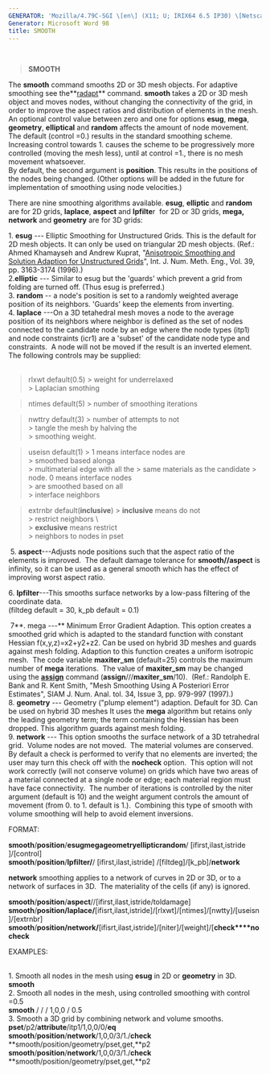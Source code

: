 ```yaml
---
GENERATOR: 'Mozilla/4.79C-SGI \[en\] (X11; U; IRIX64 6.5 IP30) \[Netscape\]'
Generator: Microsoft Word 98
title: SMOOTH
---
```


 

> **SMOOTH**

The **smooth** command smooths 2D or 3D mesh objects. For adaptive
smoothing see the**[radapt](RADAPT.html)** command. **smooth** takes a
2D or 3D mesh object and moves nodes, without changing the connectivity
of the grid, in order to improve the aspect ratios and distribution of
elements in the mesh.\
An optional control value between zero and one for options **esug**,
**mega**, **geometry**, **elliptical** and **random** affects the amount
of node movement. The default (control =0.) results in the standard
smoothing scheme. Increasing control towards 1. causes the scheme to be
progressively more controlled (moving the mesh less), until at control
=1., there is no mesh movement whatsoever.\
By default, the second argument is **position**. This results in the
positions of the nodes being changed. (Other options will be added in
the future for implementation of smoothing using node velocities.)

There are nine smoothing algorithms available. **esug**, **elliptic**
and **random**  are for 2D grids, **laplace**, **aspect** and
**lpfilte**r  for 2D or 3D grids, **mega, network** and **geometry** are
for 3D grids:

1\. **esug** --- Elliptic Smoothing for Unstructured Grids. This is the
default for 2D mesh objects. It can only be used on triangular 2D mesh
objects. (Ref.: Ahmed Khamayseh and Andrew Kuprat, "[Anisotropic
Smoothing and Solution Adaption for Unstructured
Grids](../pdfs/ahmandrew1.pdf)", Int. J. Num. Meth. Eng., Vol. 39, pp.
3163-3174 (1996).)\
2.**elliptic** --- Similar to esug but the 'guards' which prevent a grid
from folding are turned off. (Thus esug is preferred.)\
3. **random** -- a node's position is set to a randomly weighted average
position of its neighbors. 'Guards' keep the elements from inverting.\
4. **laplace** ---On a 3D tetahedral mesh moves a node to the average
position of its neighbors where neighbor is defined as the set of nodes
connected to the candidate node by an edge where the node types (itp1)
and node constraints (icr1) are a 'subset' of the candidate node type
and constraints.  A node will not be moved if the result is an inverted
element. The following controls may be supplied:\
 


 > rlxwt default(0.5)               > weight for underrelaxed         
                                    > Laplacian smothing              

 > ntimes default(5)                > number of smoothing iterations  

 > nwttry default(3)                > number of attempts to not       
                                    > tangle the mesh by halving the  
                                    > smoothing weight.               

 > useisn default(1)                > 1 means interface nodes are     
                                    > smoothed based alonga           
                                    > multimaterial edge with all the 
                                    > same materials as the candidate 
                                    > node. 0 means interface nodes   
                                    > are smoothed based on all       
                                    > interface neighbors             

 > extrnbr default(**inclusive**)   > **inclusive** means do not      
                                    > restrict neighbors \            
                                    > **exclusive** means restrict    
                                    > neighbors to nodes in pset      


 5. **aspect**---Adjusts node positions such that the aspect ratio of
the elements is improved.  The default damage tolerance for
**smooth//aspect** is infinity, so it can be used as a general smooth
which has the effect of improving worst aspect ratio.

6\. **lpfilter**---This smooths surface networks by a low-pass filtering
of the coordinate data.\
(filtdeg default = 30, k\_pb default = 0.1)

 7**. mega ---** Minimum Error Gradient Adaption. This option creates a
smoothed grid which is adapted to the standard function with constant
Hessian f(x,y,z)=x2+y2+z2. Can be used on hybrid 3D meshes and guards
against mesh folding. Adaption to this function creates a uniform
isotropic mesh.  The code variable **maxiter\_sm** (default=25) controls
the maximum number of **mega** iterations.  The value of **maxiter\_sm**
may be changed using the **[assign](ASSIGN.html)** command
(**assign**///**maxiter\_sm**/10).  (Ref.: Randolph E. Bank and R. Kent
Smith, "Mesh Smoothing Using A Posteriori Error Estimates", SIAM J. Num.
Anal. tol. 34, Issue 3, pp. 979-997 (1997).)\
8. **geometry** --- Geometry ("plump element") adaption. Default for 3D.
Can be used on hybrid 3D meshes It uses the **mega** algorithm but
retains only the leading geometry term; the term containing the Hessian
has been dropped. This algorithm guards against mesh folding.\
9. **network** --- This option smooths the surface network of a 3D
tetrahedral grid.  Volume nodes are not moved.  The material volumes are
conserved.  By default a check is performed to verify that no elements
are inverted; the user may turn this check off with the **nocheck**
option.  This option will not work correctly (will not conserve volume)
on grids which have two areas of a material connected at a single node
or edge; each material region must have face connectivity.  The number
of iterations is controlled by the niter argument (default is 10) and
the weight argument controls the amount of movement (from 0. to 1.
default is 1.).  Combining this type of smooth with volume smoothing
will help to avoid element inversions.

FORMAT:

**smooth**/**position**/**esug****mega****geometry****elliptic****random**/
\[ifirst,ilast,istride \]/\[control\]\
**smooth**/**position**/**lpfilter/**/ \[ifirst,ilast,istride\]
/\[filtdeg\]/\[k\_pb\]/**network**

**network** smoothing applies to a network of curves in 2D or 3D, or to
a network of surfaces in 3D.  The materiality of the cells (if any) is
ignored.

**smooth**/**position**/**aspect**//\[ifirst,ilast,istride/toldamage\]\
**smooth**/**position/laplace/**\[ifisrt,ilast,istride\]/\[rlxwt\]/\[ntimes\]/\[nwtty\]/\[useisn\]/\[extrnbr\]\
**smooth**/**position/network/**\[ifisrt,ilast,istride\]/\[niter\]/\[weight\]/\[**check****nocheck**

EXAMPLES:\
 

1\. Smooth all nodes in the mesh using **esug** in 2D or **geometry** in
3D.\
**smooth**\
2. Smooth all nodes in the mesh, using controlled smoothing with control
=0.5\
**smooth** / / / 1,0,0 / 0.5\
3. Smooth a 3D grid by combining network and volume smooths.\
**pset**/p2/**attribute**/itp1/1,0,0/0/**eq**\
**smooth**/**position**/**network**/1,0,0/3/1./**check**\
**smooth/position/geometry/pset,get,**p2\
**smooth**/**position**/**network**/1,0,0/3/1./**check**\
**smooth/position/geometry/pset,get,**p2
